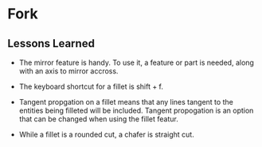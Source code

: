 # Fork 

## Lessons Learned

* The mirror feature is handy. To use it, a feature or part is needed, along with an axis to mirror accross.

* The keyboard shortcut for a fillet is shift + f.

* Tangent propgation on a fillet means that any lines tangent to the entities being filleted will be included. Tangent propogation is an option that can be changed when using the fillet featur.

* While a fillet is a rounded cut, a chafer is straight cut. 
